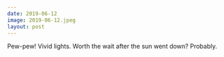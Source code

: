 ```yaml
---
date: 2019-06-12
image: 2019-06-12.jpeg
layout: post
---
```


Pew-pew! Vivid lights. Worth the wait after the sun went down? Probably.
